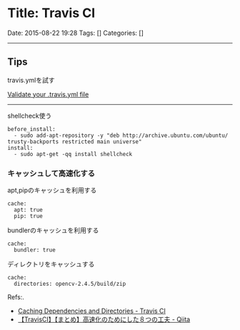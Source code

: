 # Title: Travis CI

Date: 2015-08-22 19:28
Tags: []
Categories: []

---

## Tips

travis.ymlを試す

[Validate your .travis.yml file](http://lint.travis-ci.org/)

---

shellcheck使う

```
before_install:
  - sudo add-apt-repository -y "deb http://archive.ubuntu.com/ubuntu/ trusty-backports restricted main universe"
install:
  - sudo apt-get -qq install shellcheck
```

### キャッシュして高速化する

apt,pipのキャッシュを利用する

    cache:
      apt: true
      pip: true

bundlerのキャッシュを利用する

    cache:
      bundler: true

ディレクトリをキャッシュする

    cache:
      directories: opencv-2.4.5/build/zip

Refs:.

* [Caching Dependencies and Directories - Travis CI](http://docs.travis-ci.com/user/caching/)
* [【TravisCI】【まとめ】高速化のためにした８つの工夫 - Qiita](http://qiita.com/oh_rusty_nail/items/6d709f48443b6c474392)

